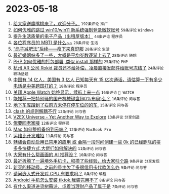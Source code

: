 # 2023-05-18

1. [给大家送鹰嘴桃来了，欢迎分子。](https://www.v2ex.com/t/940945) `192条评论` `推广`
1. [如何优雅的跳过 win10/win11 新系统强制登录微软账号](https://www.v2ex.com/t/940889) `59条评论` `Windows`
1. [提升生活质量的电子产品（出租屋版本）](https://www.v2ex.com/t/940937) `44条评论` `程序员`
1. [各位程序员的 MBTI 是什么~~](https://www.v2ex.com/t/940934) `28条评论` `生活`
1. [“彪子减肥法”后续——瘦下来真舒服](https://www.v2ex.com/t/940926) `28条评论` `生活`
1. [最近婚姻帖多了一些，大概是平均岁数逐渐上去了](https://www.v2ex.com/t/940894) `28条评论` `随想`
1. [PHP 如何优雅的打包部署, 类似 install 那样的](https://www.v2ex.com/t/940901) `25条评论` `PHP`
1. [杭州 AR 公司 Rokid 裁员还不给补偿，凌晨直接发邮件给账号冻结了](https://www.v2ex.com/t/940941) `24条评论` `职场话题`
1. [中国有 14 亿人，美国有 3 亿人 已知每天有 15 亿次通话，请估算一下有多少电话是中美跨国打的？](https://www.v2ex.com/t/940947) `18条评论` `程序员`
1. [关闭 Apple Watch 始终显示，续航上来一点](https://www.v2ex.com/t/940893) `16条评论` ` WATCH`
1. [能推荐一把特别骚的国产机械键盘(60%布局)么？](https://www.v2ex.com/t/940883) `16条评论` `问与答`
1. [地下车库蹭到了右前方未停在停车位的的车.](https://www.v2ex.com/t/940878) `15条评论` `问与答`
1. [clash 的规则解耦不行](https://www.v2ex.com/t/940913) `13条评论` `问与答`
1. [V2EX Universe - Yet Another Way to Explore](https://www.v2ex.com/t/940876) `13条评论` `分享创造`
1. [俺要回老家喽](https://www.v2ex.com/t/940936) `12条评论` `程序员`
1. [Mac 如何整机备份到云端？](https://www.v2ex.com/t/940918) `12条评论` `MacBook Pro`
1. [运维比开发难招](https://www.v2ex.com/t/940958) `11条评论` `问与答`
1. [魅族会自动启用已禁用的应用 或 会隔一段时间创建一些 0k 的已经删除的拼多多快捷方式,大佬们如何解决的](https://www.v2ex.com/t/940898) `11条评论` `问与答`
1. [大家有什么帮画画的 AI 推荐没？](https://www.v2ex.com/t/940897) `10条评论` `问与答`
1. [最近折腾了一遍境外手机卡，积攒了些经验，给大家引个路](https://www.v2ex.com/t/940931) `9条评论` `分享发现`
1. [新买的移动号，之前的号主欠了多很信用卡代款怎么办](https://www.v2ex.com/t/940924) `9条评论` `问与答`
1. [请问嵌入式开发对 CPU 有要求吗？](https://www.v2ex.com/t/940912) `8条评论` `编程`
1. [Android 手机怎么安装 tiktok,我装完用不了](https://www.v2ex.com/t/940899) `8条评论` `问与答`
1. [有什么渠道进货树莓派，屯着当理财产品了属于是](https://www.v2ex.com/t/940935) `7条评论` `问与答`
